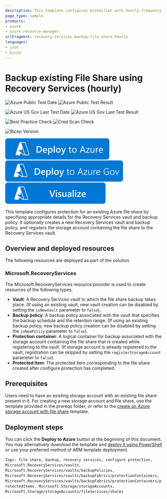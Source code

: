 ```yaml
---
description: This template configures protection with hourly frequency for an existing File Share present in an existing Storage Account. It creates a new or uses an existing Recovery Services Vault and Backup Policy based on the set parameter values.
page_type: sample
products:
- azure
- azure-resource-manager
urlFragment: recovery-services-backup-file-share-hourly
languages:
- json
- bicep
---
```

# Backup existing File Share using Recovery Services (hourly)

![Azure Public Test Date](https://azurequickstartsservice.blob.core.windows.net/badges/quickstarts/microsoft.recoveryservices/recovery-services-backup-file-share-hourly/PublicLastTestDate.svg)
![Azure Public Test Result](https://azurequickstartsservice.blob.core.windows.net/badges/quickstarts/microsoft.recoveryservices/recovery-services-backup-file-share-hourly/PublicDeployment.svg)

![Azure US Gov Last Test Date](https://azurequickstartsservice.blob.core.windows.net/badges/quickstarts/microsoft.recoveryservices/recovery-services-backup-file-share-hourly/FairfaxLastTestDate.svg)
![Azure US Gov Last Test Result](https://azurequickstartsservice.blob.core.windows.net/badges/quickstarts/microsoft.recoveryservices/recovery-services-backup-file-share-hourly/FairfaxDeployment.svg)

![Best Practice Check](https://azurequickstartsservice.blob.core.windows.net/badges/quickstarts/microsoft.recoveryservices/recovery-services-backup-file-share-hourly/BestPracticeResult.svg)
![Cred Scan Check](https://azurequickstartsservice.blob.core.windows.net/badges/quickstarts/microsoft.recoveryservices/recovery-services-backup-file-share-hourly/CredScanResult.svg)

![Bicep Version](https://azurequickstartsservice.blob.core.windows.net/badges/quickstarts/microsoft.recoveryservices/recovery-services-backup-file-share-hourly/BicepVersion.svg)

[![Deploy To Azure](https://raw.githubusercontent.com/Azure/azure-quickstart-templates/master/1-CONTRIBUTION-GUIDE/images/deploytoazure.svg?sanitize=true)](https://portal.azure.com/#create/Microsoft.Template/uri/https%3A%2F%2Fraw.githubusercontent.com%2FAzure%2Fazure-quickstart-templates%2Fmaster%2Fquickstarts%2Fmicrosoft.recoveryservices%2Frecovery-services-backup-file-share-hourly%2Fazuredeploy.json)
[![Deploy To Azure US Gov](https://raw.githubusercontent.com/Azure/azure-quickstart-templates/master/1-CONTRIBUTION-GUIDE/images/deploytoazuregov.svg?sanitize=true)](https://portal.azure.us/#create/Microsoft.Template/uri/https%3A%2F%2Fraw.githubusercontent.com%2FAzure%2Fazure-quickstart-templates%2Fmaster%2Fquickstarts%2Fmicrosoft.recoveryservices%2Frecovery-services-backup-file-share-hourly%2Fazuredeploy.json)
[![Visualize](https://raw.githubusercontent.com/Azure/azure-quickstart-templates/master/1-CONTRIBUTION-GUIDE/images/visualizebutton.svg?sanitize=true)](http://armviz.io/#/?load=https%3A%2F%2Fraw.githubusercontent.com%2FAzure%2Fazure-quickstart-templates%2Fmaster%2Fquickstarts%2Fmicrosoft.recoveryservices%2Frecovery-services-backup-file-share-hourly%2Fazuredeploy.json)

This template configures protection for an existing Azure file share by specifying appropriate details for the Recovery Services vault and backup policy. It optionally creates a new Recovery Services vault and backup policy, and registers the storage account containing the file share to the Recovery Services vault.

## Overview and deployed resources

The following resources are deployed as part of the solution.

### Microsoft.RecoveryServices

The Microsoft.RecoveryServices resource provider is used to create resources of the following types.

+ **Vault**: A Recovery Services vault to which the file share backup takes place. (If using an existing vault, new vault creation can be disabled by setting the ``isNewVault`` parameter to ``false``).
+ **Backup policy**: A backup policy associated with the vault that specifies the backup schedule and the retention range. (If using an existing backup policy, new backup policy creation can be disabled by setting the ``isNewPolicy`` parameter to ``false``).
+ **Protection container**: A logical container for backup associated with the storage account containing the file share that is created while registering to the vault. (If storage account is already registered to the vault, registration can be skipped by setting the ``registerStorageAccount`` parameter to ``false``).
+ **Protected item**: The protected item corresponding to the file share created after configure protection has completed.

## Prerequisites

Users need to have an existing storage account with an existing file share present in it. For creating a new storage account and file share, use the template provided in the prereqs folder, or refer to the [create an Azure storage account with file share](https://github.com/Azure/azure-quickstart-templates/tree/master/quickstarts/microsoft.storage/storage-file-share) template.

## Deployment steps

You can click the **Deploy to Azure** button at the beginning of this document. You may alternatively download the template and [deploy it using PowerShell](https://docs.microsoft.com/azure/azure-resource-manager/templates/deploy-powershell#deploy-local-template) or use your preferred method of ARM template deployment.

`Tags: file share, backup, recovery services, configure protection, Microsoft.RecoveryServices/vaults, Microsoft.RecoveryServices/vaults/backupPolicies, Microsoft.RecoveryServices/vaults/backupFabrics/protectionContainers, Microsoft.RecoveryServices/vaults/backupFabrics/protectionContainers/protectedItems, Microsoft.Storage/storageAccounts, Microsoft.Storage/storageAccounts/fileServices/shares`
